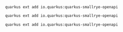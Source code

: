 

```script
quarkus ext add io.quarkus:quarkus-smallrye-openapi
```


```bash
quarkus ext add io.quarkus:quarkus-smallrye-openapi
```

```shell
quarkus ext add io.quarkus:quarkus-smallrye-openapi
```
